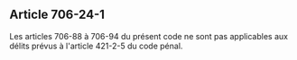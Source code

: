 Article 706-24-1
----
Les articles 706-88 à 706-94 du présent code ne sont pas applicables aux délits
prévus à l'article 421-2-5 du code pénal.
